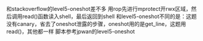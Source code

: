 和stackoverflow的level5-oneshot差不多
用rop先进行mprotect开rwx区域，然后调用read()函数读入shell，最后返回到shell
和level5-oneshot不同的是：这题没有canary，省去了oneshot泄露的步骤，oneshot用的是get_line，这题用read()，其他都一样
脚本参考jpwan的level5-oneshot
